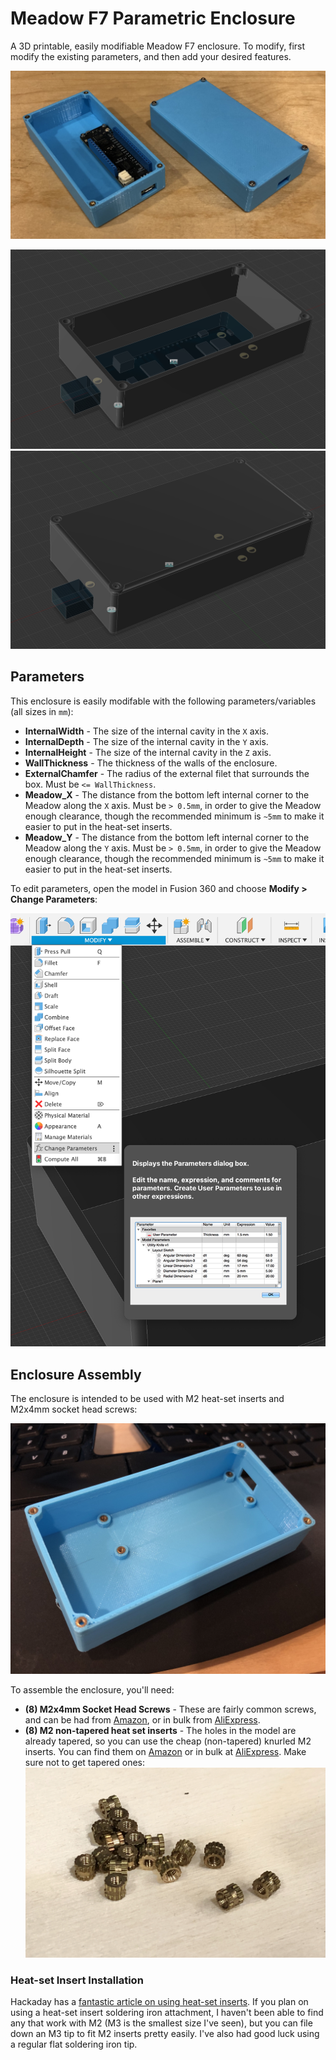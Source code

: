 # Meadow F7 Parametric Enclosure

A 3D printable, easily modifiable Meadow F7 enclosure. To modify, first modify the existing parameters, and then add your desired features.

![](Meadow_Parametric_Enclosure_Open+Closed_Photo.jpg)

![](Meadow_Parametric_Enclosure_Open.png)
![](Meadow_Parametric_Enclosure_Closed.png)

## Parameters

This enclosure is easily modifable with the following parameters/variables (all sizes in `mm`):

* **InternalWidth** - The size of the internal cavity in the `X` axis.
* **InternalDepth** - The size of the internal cavity in the `Y` axis.
* **InternalHeight** - The size of the internal cavity in the `Z` axis.
* **WallThickness** - The thickness of the walls of the enclosure. 
* **ExternalChamfer** - The radius of the external filet that surrounds the box. Must be `<= WallThickness`.
* **Meadow_X** - The distance from the bottom left internal corner to the Meadow along the `X` axis. Must be `> 0.5mm`, in order to give the Meadow enough clearance, though the recommended minimum is `~5mm` to make it easier to put in the heat-set inserts.
* **Meadow_Y** - The distance from the bottom left internal corner to the Meadow along the `Y` axis. Must be `> 0.5mm`, in order to give the Meadow enough clearance, though the recommended minimum is `~5mm` to make it easier to put in the heat-set inserts.

To edit parameters, open the model in Fusion 360 and choose **Modify > Change Parameters**:

![](Show_Parameters.png)

## Enclosure Assembly

The enclosure is intended to be used with M2 heat-set inserts and M2x4mm socket head screws:

![](Meadow_Parametric_Enclosure_Photo.jpg)

To assemble the enclosure, you'll need:

 * **(8) M2x4mm Socket Head Screws** - These are fairly common screws, and can be had from [Amazon](https://www.amazon.com/s?k=m2x4mm+socket+head+screws&ref=nb_sb_noss), or in bulk from [AliExpress](https://www.aliexpress.com/item/32945000745.html?spm=2114.12010612.8148356.1.6ce27cadoinlmg).
 * **(8) M2 non-tapered heat set inserts** - The holes in the model are already tapered, so you can use the cheap (non-tapered) knurled M2 inserts. You can find them on [Amazon](https://www.amazon.com/s?k=m2+inserts&ref=nb_sb_noss_1) or in bulk at [AliExpress](https://www.aliexpress.com/wholesale?catId=0&initiative_id=SB_20200629100233&origin=y&SearchText=m2+knurled+inserts). Make sure not to get tapered ones:
   ![](M2_Inserts.jpg)
   
### Heat-set Insert Installation

Hackaday has a [fantastic article on using heat-set inserts](https://hackaday.com/2019/02/28/threading-3d-printed-parts-how-to-use-heat-set-inserts/). If you plan on using a heat-set insert soldering iron attachment, I haven't been able to find any that work with M2 (M3 is the smallest size I've seen), but you can file down an M3 tip to fit M2 inserts pretty easily. I've also had good luck using a regular flat soldering iron tip.



